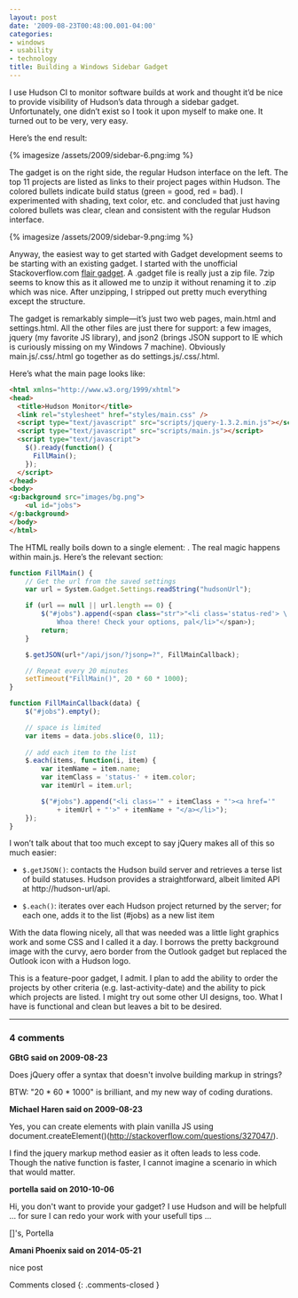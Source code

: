 ```yaml
---
layout: post
date: '2009-08-23T00:48:00.001-04:00'
categories:
- windows
- usability
- technology
title: Building a Windows Sidebar Gadget
---
```


I use Hudson CI to monitor software builds at work and thought it’d be nice to provide visibility of Hudson’s data through a sidebar gadget. Unfortunately, one didn’t exist so I took it upon myself to make one. It turned out to be very, very easy.

Here’s the end result:

{% imagesize /assets/2009/sidebar-6.png:img %}

The gadget is on the right side, the regular Hudson interface on the left. The top 11 projects are listed as links to their project pages within Hudson. The colored bullets indicate build status (green = good, red = bad). I experimented with shading, text color, etc. and concluded that just having colored bullets was clear, clean and consistent with the regular Hudson interface.

{% imagesize /assets/2009/sidebar-9.png:img %}

Anyway, the easiest way to get started with Gadget development seems to be starting with an existing gadget. I started with the unofficial Stackoverflow.com [flair gadget](http://flairgadget.codeplex.com/). A .gadget file is really just a zip file. 7zip seems to know this as it allowed me to unzip it without renaming it to .zip which was nice. After unzipping, I stripped out pretty much everything except the structure. 

The gadget is remarkably simple—it’s just two web pages, main.html and settings.html. All the other files are just there for support: a few images, jquery (my favorite JS library), and json2 (brings JSON support to IE which is curiously missing on my Windows 7 machine). Obviously main.js/.css/.html go together as do settings.js/.css/.html.

Here’s what the main page looks like:

```html
<html xmlns="http://www.w3.org/1999/xhtml">
<head>
  <title>Hudson Monitor</title>
  <link rel="stylesheet" href="styles/main.css" />
  <script type="text/javascript" src="scripts/jquery-1.3.2.min.js"></script>
  <script type="text/javascript" src="scripts/main.js"></script>
  <script type="text/javascript">
    $().ready(function() {
      FillMain();
    });
  </script>
</head>
<body>
<g:background src="images/bg.png">
    <ul id="jobs">
</g:background>
</body>
</html>
```

The HTML really boils down to a single element: . The real magic happens within main.js. Here’s the relevant section:

```js
function FillMain() {
    // Get the url from the saved settings
    var url = System.Gadget.Settings.readString("hudsonUrl");

    if (url == null || url.length == 0) {
        $("#jobs").append(<span class="str">"<li class='status-red'> \
            Whoa there! Check your options, pal</li>"</span>);
        return;
    }

    $.getJSON(url+"/api/json/?jsonp=?", FillMainCallback);

    // Repeat every 20 minutes
    setTimeout("FillMain()", 20 * 60 * 1000);
}

function FillMainCallback(data) {
    $("#jobs").empty(); 

    // space is limited
    var items = data.jobs.slice(0, 11);
    
    // add each item to the list
    $.each(items, function(i, item) {
        var itemName = item.name; 
        var itemClass = 'status-' + item.color;
        var itemUrl = item.url;

        $("#jobs").append("<li class='" + itemClass + "'><a href='" 
            + itemUrl + "'>" + itemName + "</a></li>");
    });
}
```

I won’t talk about that too much except to say jQuery makes all of this so much easier:


  * `$.getJSON()`: contacts the Hudson build server and retrieves a terse list of build statuses. Hudson provides a straightforward, albeit limited API at http://hudson-url/api. 

  * `$.each()`: iterates over each Hudson project returned by the server; for each one, adds it to the list (#jobs) as a new list item 

With the data flowing nicely, all that was needed was a little light graphics work and some CSS and I called it a day. I borrows the pretty background image with the curvy, aero border from the Outlook gadget but replaced the Outlook icon with a Hudson logo.

This is a feature-poor gadget, I admit. I plan to add the ability to order the projects by other criteria (e.g. last-activity-date) and the ability to pick which projects are listed. I might try out some other UI designs, too. What I have is functional and clean but leaves a bit to be desired.

---

### 4 comments

**GBtG said on 2009-08-23**

Does jQuery offer a syntax that doesn't involve building markup in strings?

BTW: "20 * 60 * 1000" is brilliant, and my new way of coding durations.

**Michael Haren said on 2009-08-23**

Yes, you can create elements with plain vanilla JS using document.createElement()(http://stackoverflow.com/questions/327047/).

I find the jquery markup method easier as it often leads to less code. Though the native function is faster, I cannot imagine a scenario in which that would matter.

**portella said on 2010-10-06**

Hi, you don't want to provide your gadget? I use Hudson and will be helpfull ... for sure I can redo your work with your usefull tips ... 

[]'s, Portella

**Amani Phoenix said on 2014-05-21**

nice post

Comments closed
{: .comments-closed }
